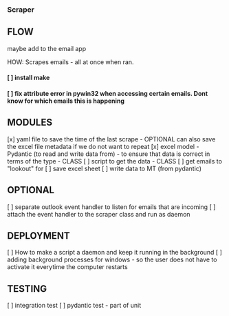 ### Scraper

## FLOW
maybe add to the email app

HOW: Scrapes emails - all at once when ran. 
#### [ ] install make
#### [ ] fix attribute error in pywin32 when accessing certain emails. Dont know for which emails this is happening

## MODULES
[x] yaml file to save the time of the last scrape
    - OPTIONAL can also save the excel file metadata if we do not want to repeat
[x] excel model - Pydantic (to read and write data from) - to ensure that data is correct in terms of the type - CLASS
[ ] script to get the data - CLASS
    [ ] get emails to "lookout" for
    [ ] save excel sheet
[ ] write data to MT  (from pydantic)

## OPTIONAL
[ ] separate outlook event handler to listen for emails that are incoming
[ ] attach the event handler to the scraper class and run as daemon

## DEPLOYMENT
[ ] How to make a script a daemon and keep it running in the background
[ ] adding background processes for windows 
    - so the user does not have to activate it everytime the computer restarts

## TESTING
[ ] integration test
[ ] pydantic test - part of unit

